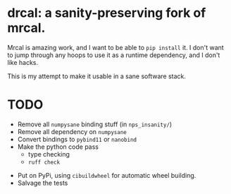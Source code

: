 # drcal: a sanity-preserving fork of mrcal.

Mrcal is amazing work, and I want to be able to `pip install` it.
I don't want to jump through any hoops to use it as a runtime dependency, and I don't like hacks.

This is my attempt to make it usable in a sane software stack.

# TODO

- Remove all `numpysane` binding stuff (in `nps_insanity/`)
- Remove all dependency on `numpysane`
- Convert bindings to `pybind11` or `nanobind`
- Make the python code pass
  - type checking
  - `ruff check`

* Put on PyPi, using `cibuildwheel` for automatic wheel building.
* Salvage the tests
